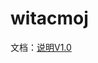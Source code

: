 # witacmoj
文档：[说明V1.0](https://github.com/IvyHole/witacmoj/tree/main/web/pages/documents/WITACMOnlineJudgeV1_0.md)

